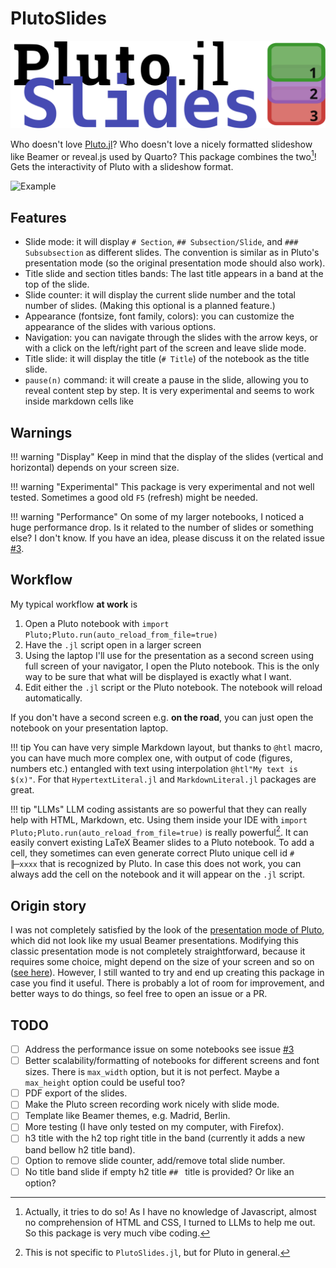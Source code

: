 # PlutoSlides 

![logo](https://raw.githubusercontent.com/dmetivie/PlutoSlides.jl/master/assets/logo_pluto_slides.svg)

<!-- [![Stable](https://img.shields.io/badge/docs-stable-blue.svg)](https://dmetivie.github.io/PlutoSlides.jl/stable/)
[![Dev](https://img.shields.io/badge/docs-dev-blue.svg)](https://dmetivie.github.io/PlutoSlides.jl/dev/) -->
<!-- [![Build Status](https://github.com/dmetivie/PlutoSlides.jl/actions/workflows/CI.yml/badge.svg?branch=master)](https://github.com/dmetivie/PlutoSlides.jl/actions/workflows/CI.yml?query=branch%3Amaster) -->
<!-- [![Coverage](https://codecov.io/gh/dmetivie/PlutoSlides.jl/branch/master/graph/badge.svg)](https://codecov.io/gh/dmetivie/PlutoSlides.jl) -->

Who doesn't love [Pluto.jl](https://plutojl.org/)?
Who doesn't love a nicely formatted slideshow like Beamer or reveal.js used by Quarto?
This package combines the two[^Disclaimer]! Gets the interactivity of Pluto with a slideshow format.

[^Disclaimer]: Actually, it tries to do so! As I have no knowledge of Javascript, almost no comprehension of HTML and CSS, I turned to LLMs to help me out. So this package is very much vibe coding.

![Example](https://raw.githubusercontent.com/dmetivie/PlutoSlides.jl/master/assets/example.gif)

## Features

- Slide mode: it will display `# Section`, `## Subsection/Slide`, and `### Subsubsection` as different slides. The convention is similar as in Pluto's presentation mode (so the original presentation mode should also work).  
- Title slide and section titles bands: The last title appears in a band at the top of the slide.
- Slide counter: it will display the current slide number and the total number of slides. (Making this optional is a planned feature.)
- Appearance (fontsize, font family, colors): you can customize the appearance of the slides with various options.
- Navigation: you can navigate through the slides with the arrow keys, or with a click on the left/right part of the screen and leave slide mode.
- Title slide: it will display the title (`# Title`) of the notebook as the title slide.
- `pause(n)` command: it will create a pause in the slide, allowing you to reveal content step by step. It is very experimental and seems to work inside markdown cells like

## Warnings

!!! warning "Display"
    Keep in mind that the display of the slides (vertical and horizontal) depends on your screen size.

!!! warning "Experimental"
    This package is very experimental and not well tested. Sometimes a good old `F5` (refresh) might be needed.

!!! warning "Performance"
    On some of my larger notebooks, I noticed a huge performance drop. Is it related to the number of slides or something else? I don't know. If you have an idea, please discuss it on the related issue [#3](https://github.com/dmetivie/PlutoSlides.jl/issues/3).

## Workflow

My typical workflow **at work** is

1. Open a Pluto notebook with `import Pluto;Pluto.run(auto_reload_from_file=true)`
2. Have the `.jl` script open in a larger screen
3. Using the laptop I'll use for the presentation as a second screen using full screen of your navigator, I open the Pluto notebook. This is the only way to be sure that what will be displayed is exactly what I want.
4. Edit either the `.jl` script or the Pluto notebook. The notebook will reload automatically.

If you don't have a second screen e.g. **on the road**, you can just open the notebook on your presentation laptop.

!!! tip
    You can have very simple Markdown layout, but thanks to `@htl` macro, you can have much more complex one, with output of code (figures, numbers etc.) entangled with text using interpolation `@htl"My text is $(x)"`.
    For that `HypertextLiteral.jl` and `MarkdownLiteral.jl` packages are great.

!!! tip "LLMs"
    LLM coding assistants are so powerful that they can really help with HTML, Markdown, etc.
    Using them inside your IDE with `import Pluto;Pluto.run(auto_reload_from_file=true)` is really powerful[^LLMs].
    It can easily convert existing LaTeX Beamer slides to a Pluto notebook.
    To add a cell, they sometimes can even generate correct Pluto unique cell id `# ╟─xxxx` that is recognized by Pluto. In case this does not work, you can always add the cell on the notebook and it will appear on the `.jl` script.

[^LLMs]: This is not specific to `PlutoSlides.jl`, but for Pluto in general.

## Origin story

I was not completely satisfied by the look of the [presentation mode of Pluto](https://plutojl.org/en/docs/presentation/), which did not look like my usual Beamer presentations.
Modifying this classic presentation mode is not completely straightforward, because it requires some choice, might depend on the size of your screen and so on ([see here](https://github.com/fonsp/Pluto.jl/discussions/3226)).
However, I still wanted to try and end up creating this package in case you find it useful.
There is probably a lot of room for improvement, and better ways to do things, so feel free to open an issue or a PR.

## TODO

- [ ] Address the performance issue on some notebooks see issue [#3](https://github.com/dmetivie/PlutoSlides.jl/issues/3)
- [ ] Better scalability/formatting of notebooks for different screens and font sizes. There is `max_width` option, but it is not perfect. Maybe a `max_height` option could be useful too?
- [ ] PDF export of the slides.
- [ ] Make the Pluto screen recording work nicely with slide mode.
- [ ] Template like Beamer themes, e.g. Madrid, Berlin.
- [ ] More testing (I have only tested on my computer, with Firefox).
- [ ] h3 title with the h2 top right title in the band (currently it adds a new band bellow h2 title band).
- [ ] Option to remove slide counter, add/remove total slide number.
- [ ] No title band slide if empty h2 title `## ` title is provided? Or like an option?

